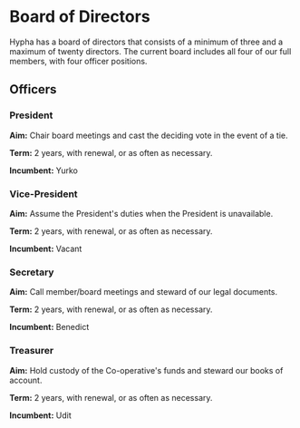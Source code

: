 # Board of Directors

Hypha has a board of directors that consists of a minimum of three and a maximum of twenty directors.
The current board includes all four of our full members, with four officer positions.

## Officers

### President

**Aim:** Chair board meetings and cast the deciding vote in the event of a tie.

**Term:** 2 years, with renewal, or as often as necessary.

**Incumbent:** Yurko

### Vice-President

**Aim:** Assume the President's duties when the President is unavailable.

**Term:** 2 years, with renewal, or as often as necessary.

**Incumbent:** Vacant

### Secretary

**Aim:** Call member/board meetings and steward of our legal documents.

**Term:** 2 years, with renewal, or as often as necessary.

**Incumbent:** Benedict

### Treasurer

**Aim:** Hold custody of the Co-operative's funds and steward our books of account.

**Term:** 2 years, with renewal, or as often as necessary.

**Incumbent:** Udit
